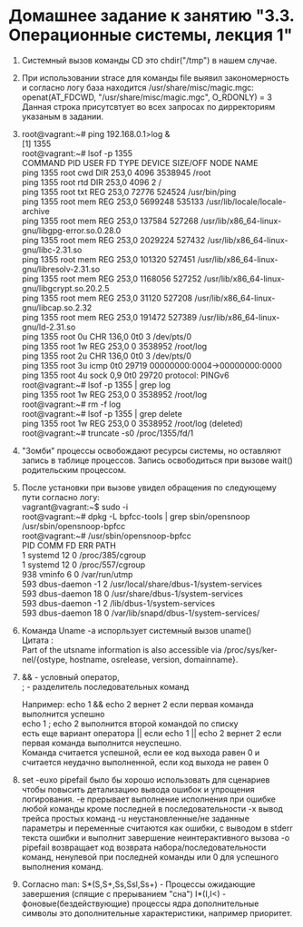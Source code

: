 # Домашнее задание к занятию "3.3. Операционные системы, лекция 1"  
1. Системный вызов команды CD это chdir("/tmp") в нашем случае.  
2. При использовании strace для команды file выявил закономерность и согласно логу база находится /usr/share/misc/magic.mgc:  
      openat(AT_FDCWD, "/usr/share/misc/magic.mgc", O_RDONLY) = 3  
   Данная строка присутсвтует во всех запросах по дирректориям указаным в задании.  
3.    root@vagrant:~# ping 192.168.0.1>log &  
      [1] 1355  
      root@vagrant:~# lsof -p 1355  
      COMMAND  PID USER   FD   TYPE DEVICE SIZE/OFF    NODE NAME  
      ping    1355 root  cwd    DIR  253,0     4096 3538945 /root  
      ping    1355 root  rtd    DIR  253,0     4096       2 /  
      ping    1355 root  txt    REG  253,0    72776  524524 /usr/bin/ping  
      ping    1355 root  mem    REG  253,0  5699248  535133 /usr/lib/locale/locale-archive  
      ping    1355 root  mem    REG  253,0   137584  527268 /usr/lib/x86_64-linux-gnu/libgpg-error.so.0.28.0  
      ping    1355 root  mem    REG  253,0  2029224  527432 /usr/lib/x86_64-linux-gnu/libc-2.31.so  
      ping    1355 root  mem    REG  253,0   101320  527451 /usr/lib/x86_64-linux-gnu/libresolv-2.31.so  
      ping    1355 root  mem    REG  253,0  1168056  527252 /usr/lib/x86_64-linux-gnu/libgcrypt.so.20.2.5  
      ping    1355 root  mem    REG  253,0    31120  527208 /usr/lib/x86_64-linux-gnu/libcap.so.2.32  
      ping    1355 root  mem    REG  253,0   191472  527389 /usr/lib/x86_64-linux-gnu/ld-2.31.so  
      ping    1355 root    0u   CHR  136,0      0t0       3 /dev/pts/0  
      ping    1355 root    1w   REG  253,0        0 3538952 /root/log  
      ping    1355 root    2u   CHR  136,0      0t0       3 /dev/pts/0  
      ping    1355 root    3u  icmp             0t0   29719 00000000:0004->00000000:0000  
      ping    1355 root    4u  sock    0,9      0t0   29720 protocol: PINGv6  
      root@vagrant:~# lsof -p 1355 | grep log  
      ping    1355 root    1w   REG  253,0        0 3538952 /root/log  
      root@vagrant:~# rm -f log  
      root@vagrant:~# lsof -p 1355 | grep delete  
      ping    1355 root    1w   REG  253,0        0 3538952 /root/log (deleted)  
      root@vagrant:~# truncate -s0 /proc/1355/fd/1  
4. "Зомби" процессы освобождают ресурсы системы, но оставляют запись в таблице процессов. Запись освободиться при вызове wait() родительским процессом.   
5. После установки при вызове увидел обращения по следующему пути согласно логу:  
      vagrant@vagrant:~$ sudo -i  
      root@vagrant:~# dpkg -L bpfcc-tools | grep sbin/opensnoop  
      /usr/sbin/opensnoop-bpfcc  
      root@vagrant:~# /usr/sbin/opensnoop-bpfcc  
            PID    COMM               FD ERR PATH  
            1      systemd            12   0 /proc/385/cgroup  
            1      systemd            12   0 /proc/557/cgroup  
            938    vminfo              6   0 /var/run/utmp  
            593    dbus-daemon        -1   2 /usr/local/share/dbus-1/system-services  
            593    dbus-daemon        18   0 /usr/share/dbus-1/system-services  
            593    dbus-daemon        -1   2 /lib/dbus-1/system-services  
            593    dbus-daemon        18   0 /var/lib/snapd/dbus-1/system-services/  
  6. Команда Uname -a испорльзует системный вызов uname()  
      Цитата :  
                  Part of the utsname information is also accessible  via  /proc/sys/ker‐  
                  nel/{ostype, hostname, osrelease, version, domainname}.  
  7. && - условный оператор,  
      ; - разделитель последовательных команд  

      Например: echo 1 && echo 2 вернет 2 если первая команда выполнится успешно  
                echo 1 ; echo 2 выполнится второй командой по списку  
      есть еще вариант оператора || если echo 1 || echо 2 вернет 2 если первая команда выполнится неуспешно.  
      Команда считается успешной, если ее код выхода равен 0 и считается неудачно выполненной, если код выхода не равен 0  
  8.  set -euxo pipefail было бы хорошо использовать для сценариев чтобы повысить детализацию вывода ошибок и упрощения логирования.
      -e прерывает выполнение исполнения при ошибке любой команды кроме последней в последовательности 
      -x вывод трейса простых команд 
      -u неустановленные/не заданные параметры и переменные считаются как ошибки, с выводом в stderr текста ошибки и выполнит завершение неинтерактивного вызова
      -o pipefail возвращает код возврата набора/последовательности команд, ненулевой при последней команды или 0 для успешного выполнения команд.
  9.  Согласно man:
      S*(S,S+,Ss,Ssl,Ss+) - Процессы ожидающие завершения (спящие с прерыванием "сна")
      I*(I,I<) - фоновые(бездействующие) процессы ядра
      дополнительные символы это дополнительные характеристики, например приоритет.
